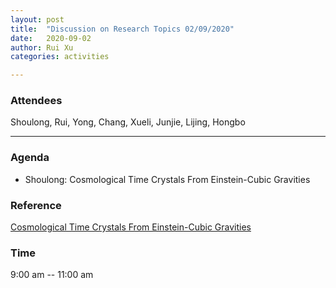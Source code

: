 ```yaml
---
layout: post
title:  "Discussion on Research Topics 02/09/2020"
date:   2020-09-02
author: Rui Xu
categories: activities

---
```



### Attendees

Shoulong, Rui, Yong, Chang, Xueli, Junjie, Lijing, Hongbo

---


### Agenda

- Shoulong: Cosmological Time Crystals From Einstein-Cubic Gravities


### Reference
[Cosmological Time Crystals From Einstein-Cubic Gravities](https://arxiv.org/abs/1807.01720)




### Time

9:00 am -- 11:00 am
